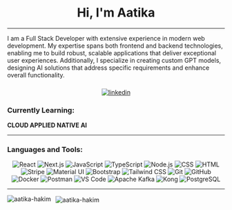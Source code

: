 <h1 align="center">Hi, I'm Aatika</h1>
<hr/>
<p>
I am a Full Stack Developer with extensive experience in modern web development. My expertise spans both frontend and backend technologies, enabling me to build robust, scalable applications that deliver exceptional user experiences. Additionally, I specialize in creating custom GPT models, designing AI solutions that address specific requirements and enhance overall functionality.</p>


###

<p align="center">
  <a href="https://www.linkedin.com/in/aatika-hakim/">
    <img src="https://img.shields.io/badge/LinkedIn-%230A66C2.svg?&style=for-the-badge&logo=linkedin&logoColor=white" alt="linkedin"/>
  </a>
</p>

###  Currently Learning:
 **CLOUD APPLIED NATIVE AI** 

---
### Languages and Tools:
<p align="center">
  <img alt="React" src="https://img.shields.io/badge/React-20232A?style=for-the-badge&logo=react&logoColor=61DAFB"/>
  <img alt="Next.js" src="https://img.shields.io/badge/Next.js-000000?style=for-the-badge&logo=next.js&logoColor=white"/>
  <img alt="JavaScript" src="https://img.shields.io/badge/JavaScript-323330?style=for-the-badge&logo=javascript&logoColor=F7DF1E"/>
  <img alt="TypeScript" src="https://img.shields.io/badge/TypeScript-007ACC?style=for-the-badge&logo=typescript&logoColor=white"/>
  <img alt="Node.js" src="https://img.shields.io/badge/Node.js-43853D?style=for-the-badge&logo=node.js&logoColor=white"/>
  <img alt="CSS" src="https://img.shields.io/badge/CSS-000FFF?&style=for-the-badge&logo=css3&logoColor=white"/>
  <img alt="HTML" src="https://img.shields.io/badge/HTML-F05032?style=for-the-badge&logo=html5&logoColor=black"/>
  <img alt="Stripe" src="https://img.shields.io/badge/Stripe-626CD9?style=for-the-badge&logo=Stripe&logoColor=white"/>
  <img alt="Material UI" src="https://img.shields.io/badge/Material--UI-0081CB?style=for-the-badge&logo=material-ui&logoColor=white"/>
  <img alt="Bootstrap" src="https://img.shields.io/badge/Bootstrap-563D7C?style=for-the-badge&logo=bootstrap&logoColor=white"/>
  <img alt="Tailwind CSS" src="https://img.shields.io/badge/Tailwind_CSS-38B2AC?style=for-the-badge&logo=tailwind-css&logoColor=white"/>
  <img alt="Git" src="https://img.shields.io/badge/Git-F05032?style=for-the-badge&logo=git&logoColor=white"/>
  <img alt="GitHub" src="https://img.shields.io/badge/GitHub-181717?style=for-the-badge&logo=github&logoColor=white"/>
  <img alt="Docker" src="https://img.shields.io/badge/Docker-007ACC?style=for-the-badge&logo=docker&logoColor=white"/>
  <img alt="Postman" src="https://img.shields.io/badge/Postman-FF6C37?style=for-the-badge&logo=postman&logoColor=white"/>
  <img alt="VS Code" src="https://img.shields.io/badge/VS%20Code-007ACC?style=for-the-badge&logo=visual-studio-code&logoColor=white"/>
  <img alt="Apache Kafka" src="https://img.shields.io/badge/Kafka-00000C?style=for-the-badge&logo=apache-kafka&logoColor=white"/>
  <img alt="Kong" src="https://img.shields.io/badge/Kong-008080?style=for-the-badge&logo=kong&logoColor=white"/>
  <img alt="PostgreSQL" src="https://img.shields.io/badge/PostgreSQL-818589?style=for-the-badge&logo=postgresql&logoColor=white"/>
</p>

<hr/>

<p>
  <img align="left" src="https://github-readme-stats.vercel.app/api/top-langs?username=aatika-hakim&show_icons=true&locale=en&layout=compact" alt="aatika-hakim" /></p>

<p>&nbsp;
  <img align="center" src="https://github-readme-stats.vercel.app/api?username=aatika-hakim&show_icons=true&locale=en" alt="aatika-hakim" />
</p>



